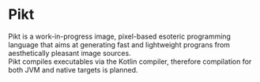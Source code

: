 # Pikt
Pikt is a work-in-progress image, pixel-based esoteric programming language that aims at generating fast and lightweight prograns from aesthetically pleasant image sources.  
Pikt compiles executables via the Kotlin compiler, therefore compilation for both JVM and native targets is planned.  